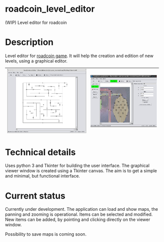 # roadcoin_level_editor
(WIP) Level editor for roadcoin

# Description

Level editor for [roadcoin game](https://github.com/AlCastilloBa/roadcoin). It will help the creation and edition of new levels, using a graphical editor.

| ![Screenshot_001](/images/screenshots/screenshot_001.png) | ![Screenshot_002](/images/screenshots/screenshot_002.png) |
| ----------------------------------------------------------|---------------------------------------------------------- |

# Technical details

Uses python 3 and Tkinter for building the user interface. The graphical viewer window is created using a Tkinter canvas. The aim is to get a simple and minimal, but functional interface.

# Current status

Currently under development. The application can load and show maps, the panning and zooming is operational. Items can be selected and modified. 
New items can be added, by pointing and clicking directly on the viewer window.

Possibility to save maps is coming soon.
